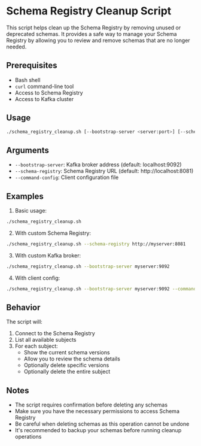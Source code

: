 # Schema Registry Cleanup Script

This script helps clean up the Schema Registry by removing unused or deprecated schemas. It provides a safe way to manage your Schema Registry by allowing you to review and remove schemas that are no longer needed.

## Prerequisites

- Bash shell
- `curl` command-line tool
- Access to Schema Registry
- Access to Kafka cluster

## Usage

```bash
./schema_registry_cleanup.sh [--bootstrap-server <server:port>] [--schema-registry <url>] [--command-config <config-file>]
```

## Arguments

- `--bootstrap-server`: Kafka broker address (default: localhost:9092)
- `--schema-registry`: Schema Registry URL (default: http://localhost:8081)
- `--command-config`: Client configuration file

## Examples

1. Basic usage:
```bash
./schema_registry_cleanup.sh
```

2. With custom Schema Registry:
```bash
./schema_registry_cleanup.sh --schema-registry http://myserver:8081
```

3. With custom Kafka broker:
```bash
./schema_registry_cleanup.sh --bootstrap-server myserver:9092
```

4. With client config:
```bash
./schema_registry_cleanup.sh --bootstrap-server myserver:9092 --command-config client.properties
```

## Behavior

The script will:
1. Connect to the Schema Registry
2. List all available subjects
3. For each subject:
   - Show the current schema versions
   - Allow you to review the schema details
   - Optionally delete specific versions
   - Optionally delete the entire subject

## Notes

- The script requires confirmation before deleting any schemas
- Make sure you have the necessary permissions to access Schema Registry
- Be careful when deleting schemas as this operation cannot be undone
- It's recommended to backup your schemas before running cleanup operations